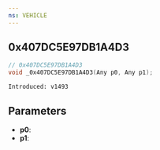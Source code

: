 ```yaml
---
ns: VEHICLE
---
```

## 0x407DC5E97DB1A4D3

```c
// 0x407DC5E97DB1A4D3
void _0x407DC5E97DB1A4D3(Any p0, Any p1);
```

```
Introduced: v1493
```

## Parameters
* **p0**:
* **p1**:

